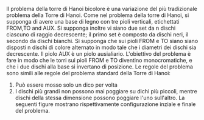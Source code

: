 Il problema della torre di Hanoi bicolore è una variazione del più tradizionale problema della Torre di Hanoi.
Come nel problema della torre di Hanoi, si supponga di avere una base di legno con tre pioli verticali, etichettati FROM,TO and AUX. Si supponga inoltre vi siano due set da n dischi ciascuno di raggio decrescente; il primo set è composto da dischi neri, il secondo da dischi bianchi.
Si supponga che sui pioli FROM e TO siano siano disposti n dischi di colore alternato in modo tale che i diametri dei dischi sia decrescente. Il piolo AUX è un piolo ausialiario. L'obiettivo del problema è fare in modo che le torri sui pioli FROM e TO diventino monocromatiche, e che i due dischi alla base si invertano di posizione. Le regole del problema sono simili alle regole del problema standard della Torre di Hanoi:
1. Può essere mosso solo un dico per volta
2. I dischi più grandi non possono mai poggiare su dichi più piccoli, mentre dischi della stessa dimensione possono poggiare l'uno sull'altro.
La seguenti figure mostrano rispettivamente configurazione inziale e finale del problema.
